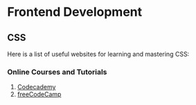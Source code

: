 # Frontend Development
## CSS

Here is a list of useful websites for learning and mastering CSS:

### Online Courses and Tutorials
1. [Codecademy](https://www.codecademy.com/learn/learn-css)
2. [freeCodeCamp](https://www.freecodecamp.org/learn/)
